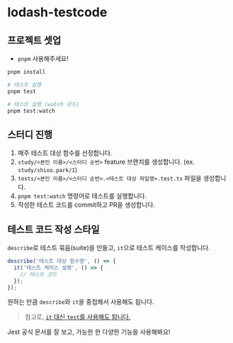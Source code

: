 # lodash-testcode

## 프로젝트 셋업

- `pnpm` 사용해주세요!

```bash
pnpm install

# 테스트 실행
pnpm test

# 테스트 실행 (watch 모드)
pnpm test:watch
```

## 스터디 진행

1. 매주 테스트 대상 함수를 선정합니다.
2. `study/<본인 이름>/<스터디 순번>` feature 브랜치를 생성합니다. (ex. `study/shioo.park/1`)
3. `tests/<본인 이름>/<스터디 순번>.<테스트 대상 파일명>.test.ts` 파일을 생성합니다.
4. `pnpm test:watch` 명령어로 테스트를 실행합니다.
5. 작성한 테스트 코드를 commit하고 PR을 생성합니다.

## 테스트 코드 작성 스타일

`describe`로 테스트 묶음(suite)을 만들고, `it`으로 테스트 케이스를 작성합니다.

```typescript
describe('테스트 대상 함수명', () => {
  it('테스트 케이스 설명', () => {
    // 테스트 코드
  });
});
```

원하는 만큼 `describe`와 `it`을 중첩해서 사용해도 됩니다.

> 참고로, [`it` 대신 `test`를 사용해도 됩니다.](https://jestjs.io/docs/api#testname-fn-timeout)

Jest 공식 문서를 잘 보고, 가능한 한 다양한 기능을 사용해봐요!
